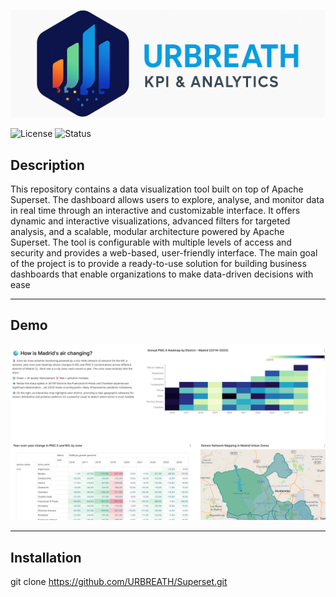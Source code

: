 ![Logo](./assets/superset-repo-logo.png)

![License](https://img.shields.io/badge/license-MIT-green)
![Status](https://img.shields.io/badge/status-active-success)

## Description

This repository contains a data visualization tool built on top of Apache Superset. The dashboard allows users to explore, analyse, and monitor data in real time through an interactive and customizable interface. It offers dynamic and interactive visualizations, advanced filters for targeted analysis, and a scalable, modular architecture powered by Apache Superset. The tool is configurable with multiple levels of access and security and provides a web-based, user-friendly interface. The main goal of the project is to provide a ready-to-use solution for building business dashboards that enable organizations to make data-driven decisions with ease

---

## Demo

![Demo Screenshot](./assets/superset-demo.png)  


---

## Installation

git clone https://github.com/URBREATH/Superset.git
